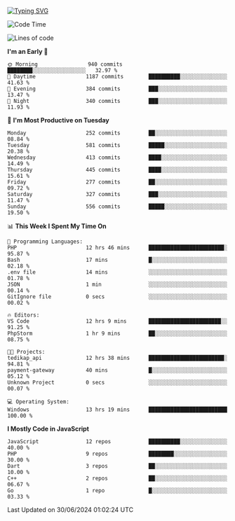 [![Typing SVG](https://readme-typing-svg.demolab.com?font=Fira+Code&pause=1000&color=F7F7F7&random=false&width=435&lines=Hi+%F0%9F%91%8B%2C+I'm+Rafiu+Sidqi;Junior+Backend+Developer)](https://git.io/typing-svg)
<!--START_SECTION:waka-->
![Code Time](http://img.shields.io/badge/Code%20Time-267%20hrs%2033%20mins-blue)

![Lines of code](https://img.shields.io/badge/From%20Hello%20World%20I%27ve%20Written-1.2%20million%20lines%20of%20code-blue)

**I'm an Early 🐤** 

```text
🌞 Morning                940 commits         ████████░░░░░░░░░░░░░░░░░   32.97 % 
🌆 Daytime                1187 commits        ██████████░░░░░░░░░░░░░░░   41.63 % 
🌃 Evening                384 commits         ███░░░░░░░░░░░░░░░░░░░░░░   13.47 % 
🌙 Night                  340 commits         ███░░░░░░░░░░░░░░░░░░░░░░   11.93 % 
```
📅 **I'm Most Productive on Tuesday** 

```text
Monday                   252 commits         ██░░░░░░░░░░░░░░░░░░░░░░░   08.84 % 
Tuesday                  581 commits         █████░░░░░░░░░░░░░░░░░░░░   20.38 % 
Wednesday                413 commits         ████░░░░░░░░░░░░░░░░░░░░░   14.49 % 
Thursday                 445 commits         ████░░░░░░░░░░░░░░░░░░░░░   15.61 % 
Friday                   277 commits         ██░░░░░░░░░░░░░░░░░░░░░░░   09.72 % 
Saturday                 327 commits         ███░░░░░░░░░░░░░░░░░░░░░░   11.47 % 
Sunday                   556 commits         █████░░░░░░░░░░░░░░░░░░░░   19.50 % 
```


📊 **This Week I Spent My Time On** 

```text
💬 Programming Languages: 
PHP                      12 hrs 46 mins      ████████████████████████░   95.87 % 
Bash                     17 mins             █░░░░░░░░░░░░░░░░░░░░░░░░   02.18 % 
.env file                14 mins             ░░░░░░░░░░░░░░░░░░░░░░░░░   01.78 % 
JSON                     1 min               ░░░░░░░░░░░░░░░░░░░░░░░░░   00.14 % 
GitIgnore file           0 secs              ░░░░░░░░░░░░░░░░░░░░░░░░░   00.02 % 

🔥 Editors: 
VS Code                  12 hrs 9 mins       ███████████████████████░░   91.25 % 
PhpStorm                 1 hr 9 mins         ██░░░░░░░░░░░░░░░░░░░░░░░   08.75 % 

🐱‍💻 Projects: 
tedikap_api              12 hrs 38 mins      ████████████████████████░   94.81 % 
payment-gateway          40 mins             █░░░░░░░░░░░░░░░░░░░░░░░░   05.12 % 
Unknown Project          0 secs              ░░░░░░░░░░░░░░░░░░░░░░░░░   00.07 % 

💻 Operating System: 
Windows                  13 hrs 19 mins      █████████████████████████   100.00 % 
```

**I Mostly Code in JavaScript** 

```text
JavaScript               12 repos            ██████████░░░░░░░░░░░░░░░   40.00 % 
PHP                      9 repos             ████████░░░░░░░░░░░░░░░░░   30.00 % 
Dart                     3 repos             ██░░░░░░░░░░░░░░░░░░░░░░░   10.00 % 
C++                      2 repos             ██░░░░░░░░░░░░░░░░░░░░░░░   06.67 % 
Go                       1 repo              █░░░░░░░░░░░░░░░░░░░░░░░░   03.33 % 
```




 Last Updated on 30/06/2024 01:02:24 UTC
<!--END_SECTION:waka-->
